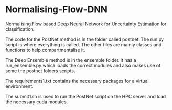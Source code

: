 # Normalising-Flow-DNN
Normalising Flow based Deep Neural Network for Uncertainty Estimation for classification.

The code for the PostNet method is in the folder called postnet. The run.py script is where everything is called. The other files are mainly classes and functions to help compartmentalise it.

The Deep Ensemble method is in the ensemble folder. It has a run_ensemble.py which loads the correct modules and also makes use of some the postnet folders scripts.

The requirements1.txt contains the necessary packages for a virtual environment.

The submit1.sh is used to run the PostNet script on the HPC server and load the necessary cuda modules.
